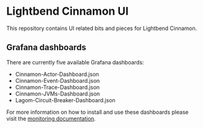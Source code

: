 # Lightbend Cinnamon UI

This repository contains UI related bits and pieces for Lightbend Cinnamon.

## Grafana dashboards

There are currently five available Grafana dashboards:

* Cinnamon-Actor-Dashboard.json
* Cinnamon-Event-Dashboard.json
* Cinnamon-Trace-Dashboard.json
* Cinnamon-JVMs-Dashboard.json
* Lagom-Circuit-Breaker-Dashboard.json

For more information on how to install and use these dashboards please visit the [monitoring documentation](https://resources.typesafe.com/monitoring/docs/).
